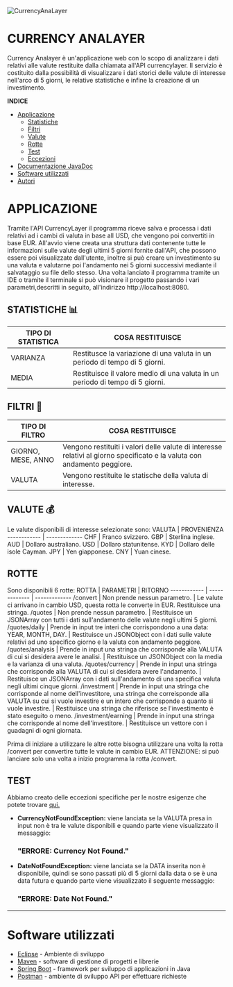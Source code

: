 ![CurrencyAnaLayer](https://user-images.githubusercontent.com/91334936/148557370-a8079bf1-5a96-44c7-ae4b-d0f37e24dbbd.jpeg)
# CURRENCY ANALAYER 
Currency Analayer è un'applicazione web con lo scopo di analizzare i dati relativi alle valute restituite dalla chiamata all'API currencylayer.
Il servizio è costituito dalla possibilità di visualizzare i dati storici delle valute di interesse nell'arco di 5 giorni, le relative statistiche e infine la creazione di un
investimento.

**INDICE**
- [Applicazione](#APPLICAZIONE)
  - [Statistiche](#STATISTICHE-bar_chart)
  - [Filtri](#FILTRI-memo)
  - [Valute](#VALUTE-moneybag)
  - [Rotte](#Rotte-globe_with_meridians)
  - [Test](#Test)
  - [Eccezioni](#eccezioni)
- [Documentazione JavaDoc](#documentazione)
- [Software utilizzati](#software)
- [Autori](#autori)
  
  
# APPLICAZIONE
Tramite l'API CurrencyLayer il programma riceve salva e processa i dati relativi ad i cambi di valuta in base all USD, che vengono poi convertiti in base EUR. All'avvio viene creata una struttura dati contenente tutte le informazioni sulle valute degli ultimi 5 giorni fornite dall'API, che possono essere poi visualizzate dall'utente, inoltre si può creare un investimento su una valuta e valutarne poi l'andamento nei 5 giorni successivi mediante il salvataggio su file dello stesso.
Una volta lanciato il programma tramite un IDE o tramite il terminale si può visionare il progetto passando i vari parametri,descritti in seguito, all'indirizzo http://localhost:8080.

## STATISTICHE :bar_chart:
TIPO DI STATISTICA | COSA RESTITUISCE 
------------ | -------------
VARIANZA | Restitusce la variazione di una valuta in un periodo di tempo di 5 giorni.
MEDIA | Restituisce il valore medio di una valuta in un periodo di tempo di 5 giorni.

## FILTRI :memo:
TIPO DI FILTRO | COSA RESTITUISCE
------------ | -------------
GIORNO, MESE, ANNO |  Vengono restituiti i valori delle valute di interesse relativi al giorno specificato e la valuta con andamento peggiore.
VALUTA | Vengono restituite le statische della valuta di interesse.


## VALUTE :moneybag:
Le valute disponibili di interesse selezionate sono:
VALUTA | PROVENIENZA
------------ | -------------
CHF | Franco svizzero.
GBP | Sterlina inglese.
AUD | Dollaro australiano.
USD | Dollaro statunitense.
KYD | Dollaro delle isole Cayman.
JPY | Yen giapponese.
CNY | Yuan cinese.


## ROTTE 
Sono disponibili 6 rotte:
ROTTA | PARAMETRI | RITORNO
------------ | ------------- | -------------
/convert | Non prende nessun parametro. | Le valute ci arrivano in cambio USD, questa rotta le converte in EUR. Restituisce una stringa. 
/quotes | Non prende nessun parametro. | Restituisce un JSONArray con tutti i dati sull'andamento delle valute negli ultimi 5 giorni.
/quotes/daily | Prende in input tre interi che corrispondono a una data: YEAR, MONTH, DAY. | Restituisce un JSONObject con i dati sulle valute relativi ad uno specifico giorno e la valuta con andamento peggiore.
/quotes/analysis | Prende in input una stringa che corrisponde alla VALUTA di cui si desidera avere le analisi. | Restituisce un JSONObject con la media e la varianza di una valuta.
/quotes/currency | Prende in input una stringa che corrisponde alla VALUTA di cui si desidera avere l'andamento. | Restituisce un JSONArray con i dati sull'andamento di una specifica valuta negli ultimi cinque giorni.
/investment | Prende in input una stringa che corrisponde al nome dell'investitore, una stringa che correisponde alla VALUTA su cui si vuole investire e un intero che corrisponde a quanto si vuole investire. |  Restituisce una stringa che riferisce se l'investimento è stato eseguito o meno.
/investment/earning | Prende in input una stringa che corrisponde al nome dell'investitore. | Restituisce un vettore con i guadagni di ogni giornata.

Prima di iniziare a utilizzare le altre rotte bisogna utilizzare una volta la rotta /convert per convertire tutte le valute in cambio EUR.
ATTENZIONE: si può lanciare solo una volta a inizio programma la rotta /convert.

## TEST 
Abbiamo creato delle eccezioni specifiche per le nostre esigenze che potete trovare [qui.](https://github.com/sarabeccerica/CurrencyLayerProject/tree/master/src/main/java/Exceptions)
* **CurrencyNotFoundException:** viene lanciata se la VALUTA  presa in input non è tra le valute disponibili e quando parte viene visualizzato il messaggio:
  ### "ERRORE: Currency Not Found."
* **DateNotFoundException:** viene lanciata se la DATA inserita non è disponibile, quindi se sono passati più di 5 giorni dalla data o se è una data futura e quando parte viene visualizzato il seguente messaggio: 
  ### "ERRORE: Date Not Found."

---

# Software utilizzati
* [Eclipse](https://www.eclipse.org/downloads/) - Ambiente di sviluppo
* [Maven](https://maven.apache.org/) - software di gestione di progetti e librerie
* [Spring Boot](https://spring.io/projects/spring-boot) - framework per sviluppo di applicazioni in Java
* [Postman](https://www.postman.com/) - ambiente di sviluppo API per effettuare richieste
